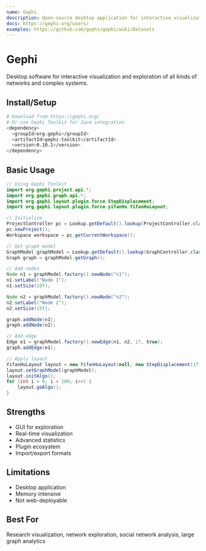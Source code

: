 ```yaml
---
name: Gephi
description: Open-source desktop application for interactive visualization and exploration of networks
docs: https://gephi.org/users/
examples: https://github.com/gephi/gephi/wiki/Datasets
---
```


# Gephi

Desktop software for interactive visualization and exploration of all kinds of networks and complex systems.

## Install/Setup
```bash
# Download from https://gephi.org/
# Or use Gephi Toolkit for Java integration
<dependency>
  <groupId>org.gephi</groupId>
  <artifactId>gephi-toolkit</artifactId>
  <version>0.10.1</version>
</dependency>
```

## Basic Usage
```java
// Using Gephi Toolkit
import org.gephi.project.api.*;
import org.gephi.graph.api.*;
import org.gephi.layout.plugin.force.StepDisplacement;
import org.gephi.layout.plugin.force.yifanHu.YifanHuLayout;

// Initialize
ProjectController pc = Lookup.getDefault().lookup(ProjectController.class);
pc.newProject();
Workspace workspace = pc.getCurrentWorkspace();

// Get graph model
GraphModel graphModel = Lookup.getDefault().lookup(GraphController.class).getGraphModel();
Graph graph = graphModel.getGraph();

// Add nodes
Node n1 = graphModel.factory().newNode("n1");
n1.setLabel("Node 1");
n1.setSize(10f);

Node n2 = graphModel.factory().newNode("n2");
n2.setLabel("Node 2");
n2.setSize(15f);

graph.addNode(n1);
graph.addNode(n2);

// Add edge
Edge e1 = graphModel.factory().newEdge(n1, n2, 1f, true);
graph.addEdge(e1);

// Apply layout
YifanHuLayout layout = new YifanHuLayout(null, new StepDisplacement(1f));
layout.setGraphModel(graphModel);
layout.initAlgo();
for (int i = 0; i < 100; i++) {
    layout.goAlgo();
}
```

## Strengths
- GUI for exploration
- Real-time visualization
- Advanced statistics
- Plugin ecosystem
- Import/export formats

## Limitations
- Desktop application
- Memory intensive
- Not web-deployable

## Best For
Research visualization, network exploration, social network analysis, large graph analytics